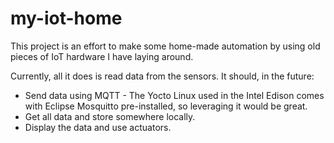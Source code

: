 # my-iot-home

This project is an effort to make some home-made automation by using old pieces of IoT hardware I have laying around.

Currently, all it does is read data from the sensors. It should, in the future:

* Send data using MQTT - The Yocto Linux used in the Intel Edison comes with Eclipse Mosquitto pre-installed, so leveraging it would be great.
* Get all data and store somewhere locally.
* Display the data and use actuators.

